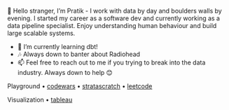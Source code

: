 👋 Hello stranger, I’m Pratik - I work with data by day and boulders walls by evening. 
I started my career as a software dev and currently working as a data pipeline specialist. 
Enjoy understanding human behaviour and build large scalable systems. 

- :bookmark: I’m currently learning dbt!
- :notes: Always down to banter about Radiohead
- 📫 Feel free to reach out to me if you trying to break into the data industry. Always down to help :blush:

Playground • [codewars](https://www.codewars.com/users/pgoswami3/stats) • [stratascratch](https://platform.stratascratch.com/user/goswamipratik) • [leetcode](https://leetcode.com/pgoswami3/)

Visualization • [tableau](https://public.tableau.com/app/profile/pratik.goswami3615#!/)

